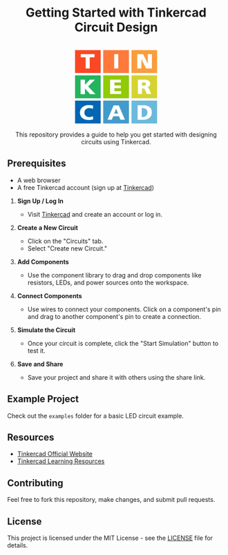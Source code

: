<h1 align="center"> Getting Started with Tinkercad Circuit Design</h1>

<p align="center">  
<br>
<img src="/Images/logo-tinkercad-256.png" title="Tinkercad" alt="Tinkercad" width="190" height="170"/>
<be>
</p>
  
<p align="center">
This repository provides a guide to help you get started with designing circuits using Tinkercad. 
</p>

## Prerequisites

- A web browser
- A free Tinkercad account (sign up at [Tinkercad](https://www.tinkercad.com/))



1. **Sign Up / Log In**
   - Visit [Tinkercad](https://www.tinkercad.com/) and create an account or log in.

2. **Create a New Circuit**
   - Click on the "Circuits" tab.
   - Select "Create new Circuit."

3. **Add Components**
   - Use the component library to drag and drop components like resistors, LEDs, and power sources onto the workspace.

4. **Connect Components**
   - Use wires to connect your components. Click on a component's pin and drag to another component's pin to create a connection.

5. **Simulate the Circuit**
   - Once your circuit is complete, click the "Start Simulation" button to test it.

6. **Save and Share**
   - Save your project and share it with others using the share link.

## Example Project

Check out the `examples` folder for a basic LED circuit example.

## Resources

- [Tinkercad Official Website](https://www.tinkercad.com/)
- [Tinkercad Learning Resources](https://learn.tinkercad.com/)

## Contributing

Feel free to fork this repository, make changes, and submit pull requests.

## License

This project is licensed under the MIT License - see the [LICENSE](LICENSE) file for details.
